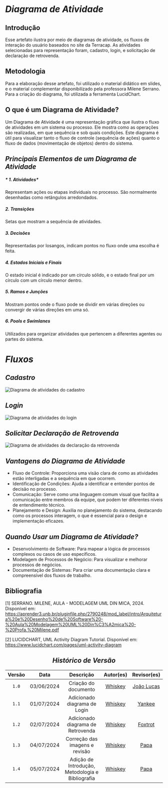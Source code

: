 # <a>*Diagrama de Atividade*</a>

## Introdução

Esse artefato ilustra por meio de diagramas de atividade, os fluxos de interação do usuário baseados no site da Terracap. As atividades selecionadas para representação foram, cadastro, login, e solicitação de declaração de retrovenda.

## Metodologia

Para a elaboração desse artefato, foi utilizado o material didático em slides, e o material complementar disponibilizado pela professora Milene Serrano. Para a criação do diagrama, foi utilizada a ferramenta LucidChart.

## O que é um Diagrama de Atividade?

Um Diagrama de Atividade é uma representação gráfica que ilustra o fluxo de atividades em um sistema ou processo. Ele mostra como as operações são realizadas, em que sequência e sob quais condições. Este diagrama é útil para visualizar tanto o fluxo de controle (sequência de ações) quanto o fluxo de dados (movimentação de objetos) dentro do sistema.

## <a>*Principais Elementos de um Diagrama de Atividade*</a>

##### <a>* 1. Atividades*</a>

Representam ações ou etapas individuais no processo. São normalmente desenhadas como retângulos arredondados.

##### <a>*2. Transições*</a>

Setas que mostram a sequência de atividades.

##### <a>*3. Decisões*</a>

Representadas por losangos, indicam pontos no fluxo onde uma escolha é feita.

##### <a>*4. Estados Iniciais e Finais*</a>

O estado inicial é indicado por um círculo sólido, e o estado final por um círculo com um círculo menor dentro.

##### <a>*5. Ramos e Junções*</a>

Mostram pontos onde o fluxo pode se dividir em várias direções ou convergir de várias direções em uma só.

##### <a>*6. Pools e Swimlanes*</a>

Utilizados para organizar atividades que pertencem a diferentes agentes ou partes do sistema.

# <a>*Fluxos*</a>

## <a>*Cadastro*</a>

![Diagrama de atividades do cadastro](../../Assets/DiagramaAtividades/cadastro.jpeg)

## <a>*Login*</a>

![Diagrama de atividades do login](../../Assets/DiagramaAtividades/login.jpeg)

## <a>*Solicitar Declaração de Retrovenda*</a>

![Diagrama de atividades da declaração da retrovenda](../../Assets/DiagramaAtividades/retrovenda.jpeg)

## <a>*Vantagens do Diagrama de Atividade*</a>

- Fluxo de Controle: Proporciona uma visão clara de como as atividades estão interligadas e a sequência em que ocorrem.
- Identificação de Condições: Ajuda a identificar e entender pontos de decisão no processo.
- Comunicação: Serve como uma linguagem comum visual que facilita a comunicação entre membros da equipe, que podem ter diferentes níveis de entendimento técnico.
- Planejamento e Design: Auxilia no planejamento do sistema, destacando como os processos interagem, o que é essencial para o design e implementação eficazes.

## <a>*Quando Usar um Diagrama de Atividade?*</a>

- Desenvolvimento de Software: Para mapear a lógica de processos complexos ou casos de uso específicos.
- Modelagem de Processos de Negócio: Para visualizar e melhorar processos de negócios.
- Documentação de Sistemas: Para criar uma documentação clara e compreensível dos fluxos de trabalho.

## Bibliografia

[1] SERRANO. MILENE, AULA - MODELAGEM UML DIN MICA, 2024. Disponível em: <https://aprender3.unb.br/pluginfile.php/2790248/mod_label/intro/Arquitetura%20e%20Desenho%20de%20Software%20-%20Aula%20Modelagem%20UML%20Din%C3%A2mica%20-%20Profa.%20Milene.pdf>

[2] LUCIDCHART, UML Activity Diagram Tutorial. Disponível em: <https://www.lucidchart.com/pages/uml-activity-diagram>


<center>

## <a>*<a>*Histórico de Versão*</a>*</a>

| Versão |    Data    |             Descrição             |               Autor(es)               |                   Revisor(es)                    |
| :----: | :--------: | :-------------------------------: | :-----------------------------------: | :----------------------------------------------: |
| `1.0`  | 03/06/2024 |       Criação do documento        | [Whiskey](../../Subgrupos/Whiskey.md) | [João Lucas](https://github.com/VasconcelosJoao) |
| `1.1`  | 01/07/2024 |   Adicionado diagrama de Login    | [Whiskey](../../Subgrupos/Whiskey.md) |       [Yankee](../../Subgrupos/Yankee.md)        |
| `1.2`  | 02/07/2024 | Adicionado diagrama de Retrovenda | [Whiskey](../../Subgrupos/Whiskey.md) |      [Foxtrot](../../Subgrupos/Foxtrot.md)       |
| `1.3`  | 04/07/2024 |  Correção das imagens e revisão   | [Whiskey](../../Subgrupos/Whiskey.md) |         [Papa](../../Subgrupos/Papa.md)          |
| `1.4`  | 05/07/2024 | Adição de Introdução, Metodologia e Bibliografia | [Whiskey](../../Subgrupos/Whiskey.md)| [Papa](../../Subgrupos/Papa.md)    |

</center>
